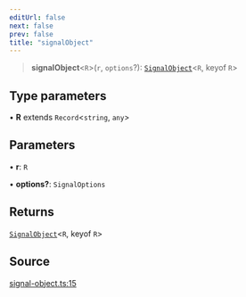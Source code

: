 ```yaml
---
editUrl: false
next: false
prev: false
title: "signalObject"
---
```


> **signalObject**\<`R`\>(`r`, `options`?): [`SignalObject`](../type-aliases/SignalObject.md)\<`R`, keyof `R`\>

## Type parameters

• **R** extends `Record`\<`string`, `any`\>

## Parameters

• **r**: `R`

• **options?**: `SignalOptions`

## Returns

[`SignalObject`](../type-aliases/SignalObject.md)\<`R`, keyof `R`\>

## Source

[signal-object.ts:15](https://github.com/nodenogg-in/alpha-p2p/blob/8383a4b/packages/statekit/src/signal-object.ts#L15)

